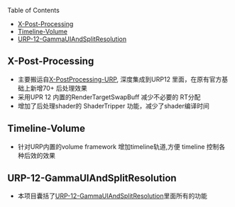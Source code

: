 

Table of Contents
- [X-Post-Processing](#x-post-processing)
- [Timeline-Volume](#timeline-volume)
- [URP-12-GammaUIAndSplitResolution](#urp-12-gammauiandsplitresolution)
## X-Post-Processing
* 主要搬运自[X-PostProcessing-URP](https://github.com/tkonexhh/X-PostProcessing-URP), 深度集成到URP12 里面，在原有官方基础上新增70+ 后处理效果
* 采用UPR 12 内置的RenderTargetSwapBuff 减少不必要的 RT分配
* 增加了后处理shader的 ShaderTripper 功能，减少了shader编译时间 
## Timeline-Volume
* 针对URP内置的volume framework 增加timeline轨道,方便 timeline 控制各种后效的效果
## URP-12-GammaUIAndSplitResolution
* 本项目囊括了[URP-12-GammaUIAndSplitResolution](https://github.com/killop/URP-12-GammaUIAndSplitResolution)里面所有的功能
